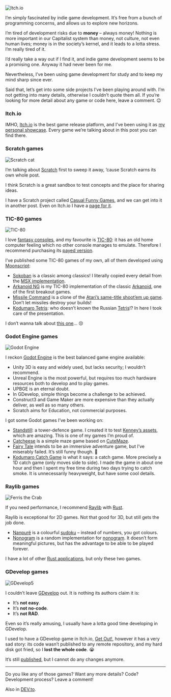 ![Itch.io](//cacilhas.cc/img/itch-io-icon.png)

I’m simply fascinated by indie game development. It’s free from a bunch of programming concerns, and allows us to explore new horizons.

I’m tired of development risks due to **money** – always money! Nothing is more important in our Capitalist system than money, not culture, not even human lives; money is in the society’s kernel, and it leads to a lotta stress. I’m really tired of it.

I’d really take a way out if I find it, and indie game development seems to be a promising one. Anyway it had never been for me.

Nevertheless, I’ve been using game development for study and to keep my mind sharp since ever.

Said that, let’s get into some side projects I’ve been playing around with. I’m not getting into many details, otherwise I couldn’t quote them all. If you’re looking for more detail about any game or code here, leave a comment. 😉

### Itch.io

IMHO, [Itch.io](https://itch.io/) is the best game release platform, and I’ve been using it as [my personal showcase](https://cacilhas.itch.io/). Every game we’re talking about in this post you can find there.

### Scratch games

![Scratch cat](//cacilhas.cc/img/scratch-cat.png)

I’m talking about [Scratch](https://scratch.mit.edu/) first to sweep it away, ’cause Scratch earns its own whole post.

I think Scratch is a great sandbox to test concepts and the place for sharing ideas.

I have a Scratch project called [Casual Funny Games](https://scratch.mit.edu/studios/30951170), and we can get into it in another post. Even on Itch.io I have a [page for it](https://cacilhas.itch.io/casual-funny-games).

### TIC-80 games

![TIC-80](//cacilhas.cc/img/tic80.png)

I love [fantasy consoles](https://en.wikipedia.org/wiki/Fantasy_video_game_console), and my favourite is [TIC-80](http://tic80.com/): it has an old home computer feeling which no other console manages to emulate. Therefore I recommend purchasing its [payed version](https://nesbox.itch.io/tic80).

I’ve published some TIC-80 games of my own, all of them developed using [Moonscript](https://moonscript.org/):

*   [Sokoban](https://cacilhas.itch.io/sokoban) is a classic among classics! I literally copied every detail from the [MSX implementation](https://msxgamesworld.com/software.php?id=1518).
*   [Arkanoid NG](https://cacilhas.itch.io/arkanoid-ng) is my TIC-80 implementation of the classic [Arkanoid](https://spectrumcomputing.co.uk/entry/0000255), one of the first breakout games.
*   [Missile Command](https://cacilhas.itch.io/missile) is a clone of the [Atari’s same-title shoot’em up game](https://www.arcade-history.com/?page=detail&id=1644). Don’t let missiles destroy your builds!
*   [Kodumaro Tetris](https://cacilhas.itch.io/tetris): who doesn’t known the Russian [Tetris](https://tetris.com/)!? In here I took care of the presentation.

I don’t wanna talk about [this one](https://cacilhas.itch.io/snake)… 😒

### Godot Engine games

![Godot Engine](//cacilhas.cc/img/godot.png)

I reckon [Godot Engine](https://godotengine.org/) is the best balanced game engine available:

*   Unity 3D is easy and widely used, but lacks security; I wouldn’t recommend.
*   Unreal Engine is the most powerful, but requires too much hardware resources both to develop and to play games.
*   UPBGE is an eternal doubt.
*   In GDevelop, simple things become a challenge to be achieved.
*   Construct3 and Game Maker are more expensive than they actually deliver, as well as so many others.
*   Scratch aims for Education, not commercial purposes.

I got some Godot games I’ve been working on:

*   [Standstill](https://cacilhas.itch.io/standstill): a tower-defence game. I created it to test [Kenney’s assets](https://kenney.nl/assets), which are amazing. This is one of my games I’m proud of.
*   [Catcheese](https://cacilhas.itch.io/catcheese) is a simple maze game based on [CuteMaze](https://gottcode.org/cutemaze/).
*   [Fairy Tale](https://cacilhas.itch.io/fairy-tale) intends to be an immersive adventure game, but I’ve miserably failed. It’s still funny though. 😬
*   [Kodumaro Catch Game](https://cacilhas.itch.io/catch-game) is what it says: a catch game. More precisely a 1D catch game (only moves side to side). I made the game in about one hour and then I spent my free time during two days trying to catch smoke. It is unnecessarily heavyweight, but have some cool details.

### Raylib games

![Ferris the Crab](//cacilhas.cc/img/ferris-the-crab.png)

If you need performance, I recommend [Raylib](https://www.raylib.com/) with [Rust](https://www.rust-lang.org/).

Raylib is exceptional for 2D games. Not that good for 3D, but still gets the job done.

*   [Nanpurë](https://cacilhas.itch.io/nanpure) is a colourful [sudoku](https://sudoku.com/) – instead of numbers, you got colours.
*   [Nonogram](https://cacilhas.itch.io/nonogram) is a random implementation for [nonogram](https://en.wikipedia.org/wiki/Nonogram). It doesn’t form meaningful pictures, but has the advantage to be able to be played forever.

I have a lot of other [Rust applications](https://crates.io/users/cacilhas), but only these two games.

### GDevelop games

![GDevelop5](//cacilhas.cc/img/gdevelop.png)

I couldn’t leave [GDevelop](https://gdevelop.io/) out. It is nothing its authors claim it is:

*   It’s **not easy**.
*   It’s **not no-code**.
*   It’s **not RAD**.

Even so it’s really amusing, I usually have a lotta good time developing in GDevelop.

I used to have a GDevelop game in Itch.io, [Get Out!](https://cacilhas.itch.io/get-out), however it has a very sad story: its code wasn’t published to any remote repository, and my hard disk got fried, so I **lost the whole code**. 😭

It’s still [published](https://cacilhas.itch.io/get-out), but I cannot do any changes anymore.

* * *

Do you like any of those games? Want any more details? Code? Development process? Leave a comment!

Also in [DEV.to](https://dev.to/cacilhas/writing-games-5clg).
